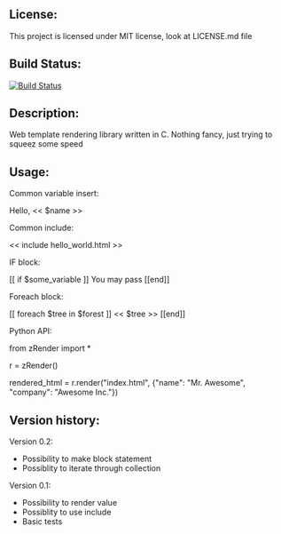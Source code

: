License:
-------------------------
This project is licensed under MIT license, look at LICENSE.md file

Build Status:
-------------------------
[![Build Status](https://travis-ci.org/zaibacu/zTemplate.png?branch=master)](https://travis-ci.org/zaibacu/zTemplate)

Description:
-------------------------
Web template rendering library written in C. 
Nothing fancy, just trying to squeez some speed

Usage:
-------------------------
Common variable insert:

Hello, << $name >>

Common include:

<< include hello_world.html >>

IF block:

[[ if $some_variable ]]
 You may pass
[[end]]

Foreach block:

[[ foreach $tree in $forest ]]
 << $tree >>
[[end]]

Python API:

from zRender import *

r = zRender()

rendered_html = r.render("index.html", {"name": "Mr. Awesome", "company": "Awesome Inc."})

Version history:
-------------------------
Version 0.2:
  * Possibility to make block statement
  * Possiblity to iterate through collection
  
Version 0.1:
  * Possibility to render value
  * Possiblity to use include
  * Basic tests
